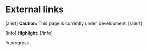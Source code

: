 # External links

[alert] **Caution:** This page is currently under development. [/alert]  

[info] **Highlight:**  [/info]  

*In progress*
